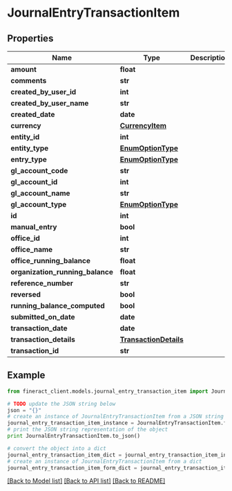 # JournalEntryTransactionItem


## Properties

Name | Type | Description | Notes
------------ | ------------- | ------------- | -------------
**amount** | **float** |  | [optional] 
**comments** | **str** |  | [optional] 
**created_by_user_id** | **int** |  | [optional] 
**created_by_user_name** | **str** |  | [optional] 
**created_date** | **date** |  | [optional] 
**currency** | [**CurrencyItem**](CurrencyItem.md) |  | [optional] 
**entity_id** | **int** |  | [optional] 
**entity_type** | [**EnumOptionType**](EnumOptionType.md) |  | [optional] 
**entry_type** | [**EnumOptionType**](EnumOptionType.md) |  | [optional] 
**gl_account_code** | **str** |  | [optional] 
**gl_account_id** | **int** |  | [optional] 
**gl_account_name** | **str** |  | [optional] 
**gl_account_type** | [**EnumOptionType**](EnumOptionType.md) |  | [optional] 
**id** | **int** |  | [optional] 
**manual_entry** | **bool** |  | [optional] 
**office_id** | **int** |  | [optional] 
**office_name** | **str** |  | [optional] 
**office_running_balance** | **float** |  | [optional] 
**organization_running_balance** | **float** |  | [optional] 
**reference_number** | **str** |  | [optional] 
**reversed** | **bool** |  | [optional] 
**running_balance_computed** | **bool** |  | [optional] 
**submitted_on_date** | **date** |  | [optional] 
**transaction_date** | **date** |  | [optional] 
**transaction_details** | [**TransactionDetails**](TransactionDetails.md) |  | [optional] 
**transaction_id** | **str** |  | [optional] 

## Example

```python
from fineract_client.models.journal_entry_transaction_item import JournalEntryTransactionItem

# TODO update the JSON string below
json = "{}"
# create an instance of JournalEntryTransactionItem from a JSON string
journal_entry_transaction_item_instance = JournalEntryTransactionItem.from_json(json)
# print the JSON string representation of the object
print JournalEntryTransactionItem.to_json()

# convert the object into a dict
journal_entry_transaction_item_dict = journal_entry_transaction_item_instance.to_dict()
# create an instance of JournalEntryTransactionItem from a dict
journal_entry_transaction_item_form_dict = journal_entry_transaction_item.from_dict(journal_entry_transaction_item_dict)
```
[[Back to Model list]](../README.md#documentation-for-models) [[Back to API list]](../README.md#documentation-for-api-endpoints) [[Back to README]](../README.md)


